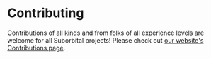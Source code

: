 # Contributing

Contributions of all kinds and from folks of all experience levels are welcome for all Suborbital projects! Please check out [our website's Contributions page](https://docs.suborbital.dev/open-source/contributing-to-suborbital). 
